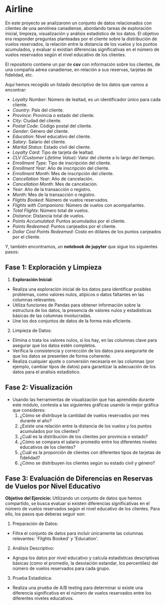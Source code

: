 # Airline

En este proyecto se analizaronn un conjunto de datos relacionados con clientes de una aerolínea canadiense, abordando tareas de exploración inicial, limpieza, visualización y análisis estadístico de los datos. El objetivo era responder preguntas planteadas por el cliente sobre la distribución de vuelos reservados, la relación entre la distancia de los vuelos y los puntos acumulados, y evaluar si existían diferencias significativas en el número de vuelos reservados según el nivel educativo de los clientes.

El repositorio contiene un par de **csv** con información sobre los clientes, de una compañía aérea canadiense, en relación a sus reservas, tarjetas de fidelidad, etc. 

Aquí hemos recogido un listado descriptivo de los datos que vamos a encontrar:
- *Loyalty Number*: Número de lealtad, es un identificador único para cada cliente.
- *Country*: País del cliente.
- *Province*: Provincia o estado del cliente.
- *City*: Ciudad del cliente.
- *Postal Code*: Código postal del cliente.
- *Gender*: Género del cliente.
- *Education*: Nivel educativo del cliente.
- *Salary*: Salario del cliente.
- *Marital Status*: Estado civil del cliente.
- *Loyalty Card*: Tipo de tarjeta de lealtad.
- *CLV (Customer Lifetime Value)*: Valor del cliente a lo largo del tiempo.
- *Enrollment Type*: Tipo de inscripción del cliente.
- *Enrollment Year*: Año de inscripción del cliente.
- *Enrollment Month*: Mes de inscripción del cliente.
- *Cancellation Year*: Año de cancelación.
- *Cancellation Month*: Mes de cancelación.
- *Year*: Año de la transacción o registro.
- *Month*: Mes de la transacción o registro.
- *Flights Booked*: Número de vuelos reservados.
- *Flights with Companions*: Número de vuelos con acompañantes.
- *Total Flights*: Número total de vuelos.
- *Distance*: Distancia total de vuelos.
- *Points Accumulated*: Puntos acumulados por el cliente.
- *Points Redeemed*: Puntos canjeados por el cliente.
- *Dollar Cost Points Redeemed*: Costo en dólares de los puntos canjeados por el cliente.

Y, también encontramos, un **notebook de jupyter** que sigue los siguientes pasos:

## Fase 1: Exploración y Limpieza
1. **Exploración Inicial:**
- Realiza una exploración inicial de los datos para identificar posibles problemas, como valores nulos, atípicos o datos faltantes en las columnas relevantes.
- Utiliza funciones de Pandas para obtener información sobre la estructura de los datos, la presencia de valores nulos y estadísticas básicas de las columnas involucradas.
- Une los dos conjuntos de datos de la forma más eficiente.
2. Limpieza de Datos:
- Elimina o trata los valores nulos, si los hay, en las columnas clave para asegurar que los datos estén completos.
- Verifica la consistencia y corrección de los datos para asegurarte de que los datos se presenten de forma coherente.
- Realiza cualquier ajuste o conversión necesaria en las columnas (por ejemplo, cambiar tipos de datos) para garantizar la adecuación de los datos para el análisis estadístico.
  
## Fase 2: Visualización
- Usando las herramientas de visualización que has aprendido durante este módulo, contesta a las siguientes gráficas usando la mejor gráfica que consideres:
    1. ¿Cómo se distribuye la cantidad de vuelos reservados por mes durante el año?
    2. ¿Existe una relación entre la distancia de los vuelos y los puntos acumulados por los clientes?
    3. ¿Cuál es la distribución de los clientes por provincia o estado?
    4. ¿Cómo se compara el salario promedio entre los diferentes niveles educativos de los clientes?
    5. ¿Cuál es la proporción de clientes con diferentes tipos de tarjetas de fidelidad?
    6. ¿Cómo se distribuyen los clientes según su estado civil y género?

## Fase 3: Evaluación de Diferencias en Reservas de Vuelos por Nivel Educativo
**Objetivo del Ejercicio:** Utilizando un conjunto de datos que hemos compartido, se busca evaluar si existen diferencias significativas en el número de vuelos reservados según el nivel educativo de los clientes. Para ello, los pasos que deberas seguir son:
1. Preparación de Datos:
- Filtra el conjunto de datos para incluir únicamente las columnas relevantes: 'Flights Booked' y 'Education'.
2. Análisis Descriptivo:
- Agrupa los datos por nivel educativo y calcula estadísticas descriptivas básicas (como el promedio, la desviación estandar, los percentiles) del número de vuelos reservados para cada grupo.
3. Prueba Estadística:
- Realiza una prueba de A/B testing para determinar si existe una diferencia significativa en el número de vuelos reservados entre los diferentes niveles educativos.
